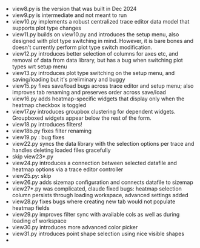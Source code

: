- view8.py is the version that was built in Dec 2024
- view9.py is intermediate and not meant to run
- view10.py implements a robust centralized trace editor data model that supports plot type changes
- view11.py builds on view10.py and introduces the setup menu, also designed with plot type switching in mind. However, it is bare bones and doesn't currently perform plot type switch modification.
- view12.py introduces better selection of columns for axes etc, and removal of data from data library, but has a bug when switching plot types wrt setup menu
- view13.py introduces plot type switching on the setup menu, and saving/loading but it's preliminary and buggy
- view15.py fixes save/load bugs across trace editor and setup menu; also improves tab renaming and preserves order across save/load
- view16.py adds heatmap-specific widgets that display only when the heatmap checkbox is toggled
- view17.py introduces groupbox clustering for dependent widgets. Groupboxed widgets appear below the rest of the form.
- view18.py introduces filters!
- view18b.py fixes filter renaming
- view19.py : bug fixes
- view22.py syncs the data library with the selection options per trace and handles deleting loaded files gracefully
- skip view23*.py
- view24.py introduces a connection between selected datafile and heatmap options via a trace editor controller
- view25.py: skip
- view26.py adds sizemap configuration and connects datafile to sizemap
- view27*.py was complicated, claude fixed bugs: heatmap selection column persists through loading workspace, advanced settings added
- view28.py fixes bugs where creating new tab would not populate heatmap fields
- view29.py improves filter sync with available cols as well as during loading of workspace
- view30.py introduces more advanced color picker
- view31.py introduces point shape selection using nice visible shapes
- 
